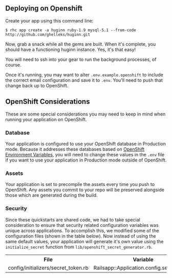 ## Deploying on Openshift

Create your app using this command line:

    $ rhc app create -a huginn ruby-1.9 mysql-5.1 --from-code http://github.com/ghelleks/huginn.git

Now, grab a snack while all the gems are built. When it's complete, you should have a functioning huginn instance. Yes, it's that easy!

You will need to ssh into your gear to run the background processes, of course.

Once it's running, you may want to alter `.env.example.openshift` to include the correct email configuration and save it to `.env`. You'll need to push that change back up to OpenShift.

## OpenShift Considerations

These are some special considerations you may need to keep in mind when running your application on OpenShift.

### Database
Your application is configured to use your OpenShift database in Production mode.  Because it addresses these databases based on [OpenShift Environment Variables](http://red.ht/NvNoXC), you will need to change these values in the `.env` file if you want to use your application in Production mode outside of OpenShift.

### Assets

Your application is set to precompile the assets every time you push to OpenShift. Any assets you commit to your repo will be preserved alongside those which are generated during the build.

### Security

Since these quickstarts are shared code, we had to take special consideration to ensure that security related configuration variables was unique across applications. To accomplish this, we modified some of the configuration files (shown in the table below). Now instead of using the same default values, your application will generate it's own value using the `initialize_secret` function from `lib/openshift_secret_generator.rb`.

<table>
  <tr>
    <th>File</th>
    <th>Variable</th>
  </tr>
  <tr>
    <td>config/initializers/secret_token.rb</td> 
    <td>Railsapp::Application.config.secret_token</td>
  </tr>
</table>